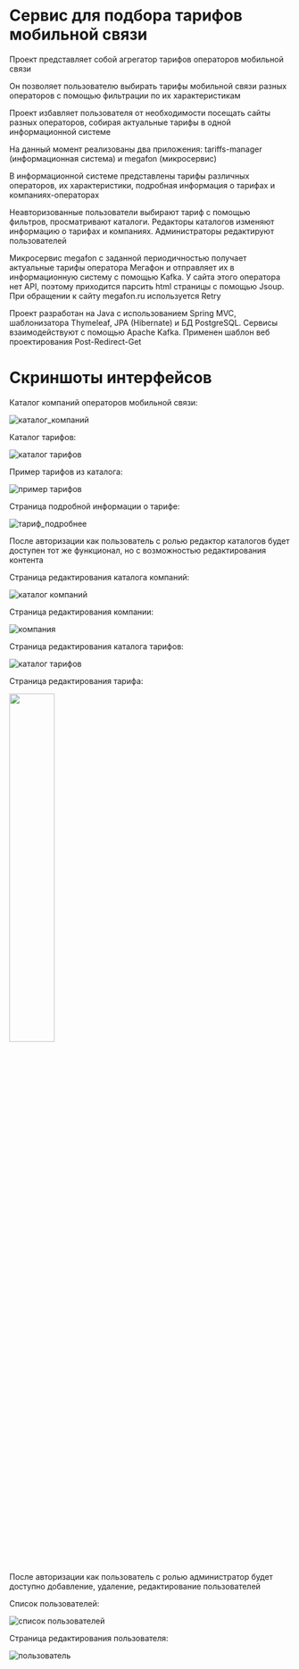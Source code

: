 # Сервис для подбора тарифов мобильной связи
Проект представляет собой агрегатор тарифов операторов мобильной связи

Он позволяет пользователю выбирать тарифы мобильной связи разных операторов с помощью фильтрации по их характеристикам

Проект избавляет пользователя от необходимости посещать сайты разных операторов, собирая актуальные тарифы в одной информационной системе

На данный момент реализованы два приложения: tariffs-manager (информационная система) и megafon (микросервис)

В информационной системе представлены тарифы различных операторов, их характеристики, подробная информация о тарифах и компаниях-операторах

Неавторизованные пользователи выбирают тариф с помощью фильтров, просматривают каталоги. Редакторы каталогов изменяют информацию о тарифах и компаниях. Администраторы редактируют пользователей

Микросервис megafon с заданной периодичностью получает актуальные тарифы оператора Мегафон и отправляет их в информационную систему с помощью Kafka. У сайта этого оператора нет API, поэтому приходится парсить html страницы с помощью Jsoup. При обращении к сайту megafon.ru используется Retry 

Проект разработан на Java с использованием Spring MVC, шаблонизатора Thymeleaf, JPA (Hibernate) и БД PostgreSQL.
Сервисы взаимодействуют с помощью Apache Kafka.
Применен шаблон веб проектирования Post-Redirect-Get

# Скриншоты интерфейсов
Каталог компаний операторов мобильной связи:

![каталог_компаний](https://github.com/user-attachments/assets/419c21c1-f71d-4a19-b7a0-446c0f238b8d)

Каталог тарифов:

![каталог тарифов](https://github.com/user-attachments/assets/b7ead2e0-4cc2-4721-8b39-2111dcd8cf61)

Пример тарифов из каталога:

![пример тарифов](https://github.com/user-attachments/assets/12e72319-c601-4083-b7fe-d622c672fb0d)

Страница подробной информации о тарифе:

![тариф_подробнее](https://github.com/user-attachments/assets/ac80a228-1009-4d57-bcf1-9b88467f163e)

После авторизации как пользователь с ролью редактор каталогов будет доступен тот же функционал, но с возможностью редактирования контента

Страница редактирования каталога компаний:

![каталог компаний](https://github.com/user-attachments/assets/a3668362-e348-47f7-a4bf-b4bb110972f5)

Страница редактирования компании:

![компания](https://github.com/user-attachments/assets/14e57114-6c73-4bc3-9517-1cb75470acf3)

Страница редактирования каталога тарифов:

![каталог тарифов](https://github.com/user-attachments/assets/06bc0a6c-0325-4f6e-81f2-8fff286fd7a4)

Страница редактирования тарифа:

<img width="40%" src="https://github.com/user-attachments/assets/bb25968e-7550-4e4f-8fd7-edfad892a501">

После авторизации как пользователь с ролью администратор будет доступно добавление, удаление, редактирование пользователей

Список пользователей:

![список пользователей](https://github.com/user-attachments/assets/22ffea98-c21c-4168-a936-26fc948bb404)

Страница редактирования пользователя:

![пользователь](https://github.com/user-attachments/assets/a6de4547-176f-474e-a6aa-b660ac2a4d66)
